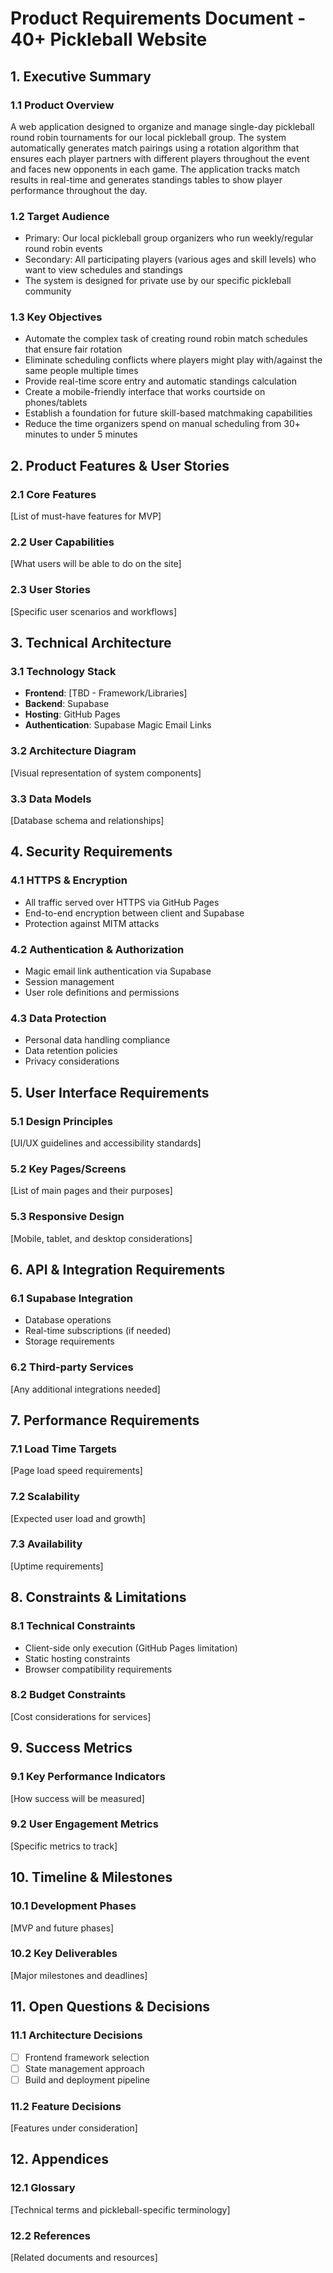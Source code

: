 # Product Requirements Document - 40+ Pickleball Website

## 1. Executive Summary
### 1.1 Product Overview
A web application designed to organize and manage single-day pickleball round robin tournaments for our local pickleball group. The system automatically generates match pairings using a rotation algorithm that ensures each player partners with different players throughout the event and faces new opponents in each game. The application tracks match results in real-time and generates standings tables to show player performance throughout the day.

### 1.2 Target Audience
- Primary: Our local pickleball group organizers who run weekly/regular round robin events
- Secondary: All participating players (various ages and skill levels) who want to view schedules and standings
- The system is designed for private use by our specific pickleball community

### 1.3 Key Objectives
- Automate the complex task of creating round robin match schedules that ensure fair rotation
- Eliminate scheduling conflicts where players might play with/against the same people multiple times
- Provide real-time score entry and automatic standings calculation
- Create a mobile-friendly interface that works courtside on phones/tablets
- Establish a foundation for future skill-based matchmaking capabilities
- Reduce the time organizers spend on manual scheduling from 30+ minutes to under 5 minutes

## 2. Product Features & User Stories
### 2.1 Core Features
[List of must-have features for MVP]

### 2.2 User Capabilities
[What users will be able to do on the site]

### 2.3 User Stories
[Specific user scenarios and workflows]

## 3. Technical Architecture
### 3.1 Technology Stack
- **Frontend**: [TBD - Framework/Libraries]
- **Backend**: Supabase
- **Hosting**: GitHub Pages
- **Authentication**: Supabase Magic Email Links

### 3.2 Architecture Diagram
[Visual representation of system components]

### 3.3 Data Models
[Database schema and relationships]

## 4. Security Requirements
### 4.1 HTTPS & Encryption
- All traffic served over HTTPS via GitHub Pages
- End-to-end encryption between client and Supabase
- Protection against MITM attacks

### 4.2 Authentication & Authorization
- Magic email link authentication via Supabase
- Session management
- User role definitions and permissions

### 4.3 Data Protection
- Personal data handling compliance
- Data retention policies
- Privacy considerations

## 5. User Interface Requirements
### 5.1 Design Principles
[UI/UX guidelines and accessibility standards]

### 5.2 Key Pages/Screens
[List of main pages and their purposes]

### 5.3 Responsive Design
[Mobile, tablet, and desktop considerations]

## 6. API & Integration Requirements
### 6.1 Supabase Integration
- Database operations
- Real-time subscriptions (if needed)
- Storage requirements

### 6.2 Third-party Services
[Any additional integrations needed]

## 7. Performance Requirements
### 7.1 Load Time Targets
[Page load speed requirements]

### 7.2 Scalability
[Expected user load and growth]

### 7.3 Availability
[Uptime requirements]

## 8. Constraints & Limitations
### 8.1 Technical Constraints
- Client-side only execution (GitHub Pages limitation)
- Static hosting constraints
- Browser compatibility requirements

### 8.2 Budget Constraints
[Cost considerations for services]

## 9. Success Metrics
### 9.1 Key Performance Indicators
[How success will be measured]

### 9.2 User Engagement Metrics
[Specific metrics to track]

## 10. Timeline & Milestones
### 10.1 Development Phases
[MVP and future phases]

### 10.2 Key Deliverables
[Major milestones and deadlines]

## 11. Open Questions & Decisions
### 11.1 Architecture Decisions
- [ ] Frontend framework selection
- [ ] State management approach
- [ ] Build and deployment pipeline

### 11.2 Feature Decisions
[Features under consideration]

## 12. Appendices
### 12.1 Glossary
[Technical terms and pickleball-specific terminology]

### 12.2 References
[Related documents and resources]